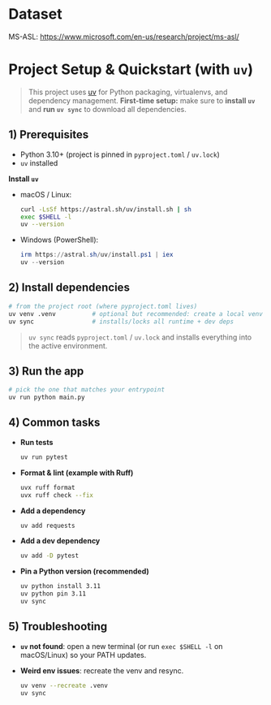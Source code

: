 # Dataset

MS-ASL: https://www.microsoft.com/en-us/research/project/ms-asl/

# Project Setup & Quickstart (with `uv`)

> This project uses [uv](https://docs.astral.sh/uv/) for Python packaging, virtualenvs, and dependency management.
> **First-time setup:** make sure to **install `uv`** and **run `uv sync`** to download all dependencies.

## 1) Prerequisites

* Python 3.10+ (project is pinned in `pyproject.toml` / `uv.lock`)
* `uv` installed

**Install `uv`**

* macOS / Linux:

  ```bash
  curl -LsSf https://astral.sh/uv/install.sh | sh
  exec $SHELL -l
  uv --version
  ```
* Windows (PowerShell):

  ```powershell
  irm https://astral.sh/uv/install.ps1 | iex
  uv --version
  ```

## 2) Install dependencies

```bash
# from the project root (where pyproject.toml lives)
uv venv .venv          # optional but recommended: create a local venv
uv sync                # installs/locks all runtime + dev deps
```

> `uv sync` reads `pyproject.toml` / `uv.lock` and installs everything into the active environment.

## 3) Run the app

```bash
# pick the one that matches your entrypoint
uv run python main.py
```

## 4) Common tasks

* **Run tests**

  ```bash
  uv run pytest
  ```
* **Format & lint (example with Ruff)**

  ```bash
  uvx ruff format
  uvx ruff check --fix
  ```
* **Add a dependency**

  ```bash
  uv add requests
  ```
* **Add a dev dependency**

  ```bash
  uv add -D pytest
  ```
* **Pin a Python version (recommended)**

  ```bash
  uv python install 3.11
  uv python pin 3.11
  uv sync
  ```

## 5) Troubleshooting

* **`uv` not found**: open a new terminal (or run `exec $SHELL -l` on macOS/Linux) so your PATH updates.
* **Weird env issues**: recreate the venv and resync.

  ```bash
  uv venv --recreate .venv
  uv sync
  ```


